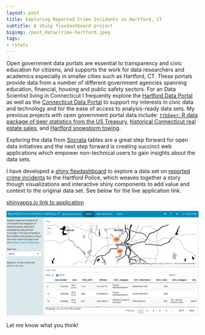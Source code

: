 ```yaml
---
layout: post
title: Exploring Reported Crime Incidents in Hartford, CT
subtitle: A shiny flexdashboard project
bigimg: /post_data/crime-hartford.jpeg
tags:
- rstats
---
```


Open government data portals are essential to transparency and civic education for citizens, and supports the work for data researchers and academics especially in smaller cities such as Hartford, CT. These portals provide data from a number of different government agencies spanning education, financial, housing and public safety sectors. For an Data Scientist living in Connecticut I frequently explore the [Hartford Data Portal](https://data.hartford.gov/) as well as the [Connecticut Data Portal](https://data.ct.gov/) to support my interests in civic data and technology and for the ease of access to analysis-ready data sets. My previous projects with open government portal data include: [`ttbbeer`: R data package of beer statistics from the US Treasury](https://cran.r-project.org/web/packages/ttbbeer/index.html), [historical Connecticut real estate sales](http://jasdumas.github.io/tech-short-papers/flex-realestate.html), and [Hartford snowstorm towing](http://rpubs.com/jasdumas/hartford-snow-tows).

Exploring the data from [Socrata](https://socrata.com/) tables are a great step forward for open data initiatives and the next step forward is creating succinct web applications which empower non-technical users to gain insights about the data sets.

I have developed a [shiny flexdashboard](http://rmarkdown.rstudio.com/flexdashboard/index.html) to explore a data set on [reported crime incidents](https://data.hartford.gov/Public-Safety/Police-Incidents-01012005-to-Current/889t-nwfu) to the Hartford Police, which weaves together a story though visualizations and interactive shiny components to add value and context to the original data set. See below for the live application link.

[shinyapps.io link to application](https://jasminedumas.shinyapps.io/hartford-crime/ )

![](/post_data/crime-hartford.jpeg)


Let me know what you think!
